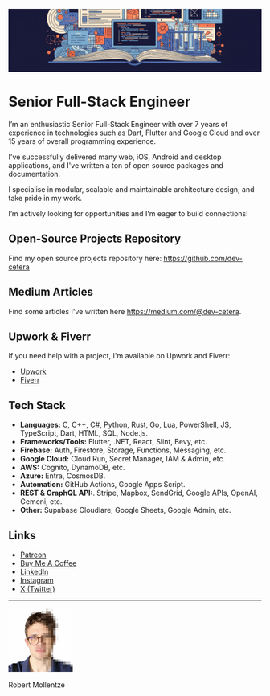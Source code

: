 ![Banner Image](assets/banner.png)

# Senior Full-Stack Engineer

I’m an enthusiastic Senior Full-Stack Engineer with over 7 years of experience in technologies such as Dart, Flutter and Google Cloud and over 15 years of overall programming experience.

I've successfully delivered many web, iOS, Android and desktop applications, and I've written a ton of open source packages and documentation.

I specialise in modular, scalable and maintainable architecture design, and take pride in my work.

I’m actively looking for opportunities and I'm eager to build connections!

## Open-Source Projects Repository

Find my open source projects repository here: https://github.com/dev-cetera

## Medium Articles

Find some articles I've written here https://medium.com/@dev-cetera.

## Upwork & Fiverr

If you need help with a project, I'm available on Upwork and Fiverr:

- [Upwork](https://www.upwork.com/freelancers/~0127f4c1842457b63e)
- [Fiverr](https://www.fiverr.com/users/dev_cetera/)

## Tech Stack

- **Languages:** C, C++, C#, Python, Rust, Go, Lua, PowerShell, JS, TypeScript, Dart, HTML, SQL, Node.js.
- **Frameworks/Tools:** Flutter, .NET, React, Slint, Bevy, etc.
- **Firebase:** Auth, Firestore, Storage, Functions, Messaging, etc.
- **Google Cloud:** Cloud Run, Secret Manager, IAM & Admin, etc.
- **AWS:** Cognito, DynamoDB, etc.
- **Azure:** Entra, CosmosDB.
- **Automation:** GitHub Actions, Google Apps Script.
- **REST & GraphQL API:**. Stripe, Mapbox, SendGrid, Google APIs, OpenAI, Gemeni, etc.
- **Other:** Supabase Cloudlare, Google Sheets, Google Admin, etc.

## Links

- [Patreon](https://www.patreon.com/c/t0mb3rr)
- [Buy Me A Coffee](https://buymeacoffee.com/dev_cetera)
- [LinkedIn](https://www.linkedin.com/in/t0mb3rr/)
- [Instagram](https://www.instagram.com/dev_cetera/)
- [X (Twitter)](https://x.com/dev_cetera)

---

<img src="assets/profile.jpg" alt="Profile Image" width="128">

Robert Mollentze
